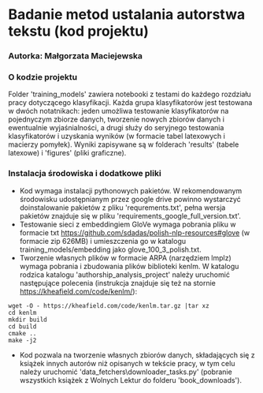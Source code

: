 # Badanie metod ustalania autorstwa tekstu (kod projektu)
### Autorka: Małgorzata Maciejewska
### O kodzie projektu

Folder 'training_models' zawiera notebooki z testami do każdego rozdziału pracy dotyczącego klasyfikacji. Każda grupa klasyfikatorów jest testowana w dwóch notatnikach: jeden umożliwa testowanie klasyfikatorów na pojednyczym zbiorze danych, tworzenie nowych zbiorów danych i ewentualnie wyjaśnialności, a drugi służy do seryjnego testowania klasyfikatorów i uzyskania wyników (w formacie tabel latexowych i macierzy pomyłek).
Wyniki zapisywane są w folderach 'results' (tabele latexowe) i 'figures' (pliki graficzne).

### Instalacja środowiska i dodatkowe pliki
- Kod wymaga instalacji pythonowych pakietów. W rekomendowanym środowisku udostępnianym przez google drive powinno wystarczyć doinstalowanie pakietów z pliku 'requrements.txt', pełna wersja pakietów znajduje się w pliku 'requirements_google_full_version.txt'.
- Testowanie sieci z embeddingiem GloVe wymaga pobrania pliku w formacie txt https://github.com/sdadas/polish-nlp-resources#glove (w formacie zip 626MB) i umieszczenia go w katalogu training_models/embedding jako glove_100_3_polish.txt.
- Tworzenie własnych plików w formacie ARPA (narzędziem lmplz) wymaga pobrania i zbudowania plików biblioteki kenlm. W katalogu rodzica katalogu 'authorship_analysis_project' należy uruchomić następujące polecenia (instrukcja znajduje się też na stornie https://kheafield.com/code/kenlm/):
```
wget -O - https://kheafield.com/code/kenlm.tar.gz |tar xz
cd kenlm
mkdir build
cd build
cmake ..
make -j2
```
- Kod pozwala na tworzenie własnych zbiorów danych, składających się z książek innych autorów niż opisanych w tekście pracy, w tym celu należy uruchomić 'data_fetchers\downloader_tasks.py' (pobranie wszystkich książek z Wolnych Lektur do folderu 'book_downloads').
